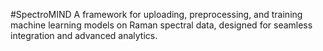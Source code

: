 #SpectroMIND
A framework for uploading, preprocessing, and training machine learning models on Raman spectral data, designed for seamless integration and advanced analytics.
